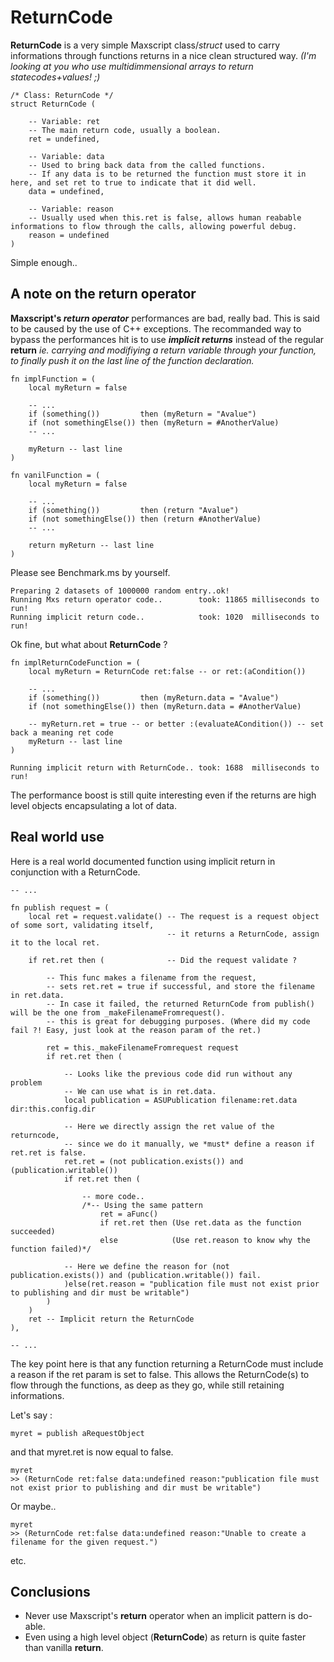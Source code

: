 

# ReturnCode
**ReturnCode** is a very simple Maxscript class/*struct* used to carry informations through functions returns in a nice clean structured way. *(I'm looking at you who use multidimmensional arrays to return statecodes+values! ;)*


```maxscript
/* Class: ReturnCode */
struct ReturnCode (

	-- Variable: ret
	-- The main return code, usually a boolean.
	ret = undefined,
	
	-- Variable: data
	-- Used to bring back data from the called functions. 
	-- If any data is to be returned the function must store it in here, and set ret to true to indicate that it did well.
	data = undefined,

	-- Variable: reason
	-- Usually used when this.ret is false, allows human reabable informations to flow through the calls, allowing powerful debug. 
	reason = undefined
)
```
Simple enough..


## A note on the return operator

**Maxscript's *return operator*** performances are bad, really bad. This is said to be caused by the use of C++ exceptions. 
The recommanded way to bypass the performances hit is to use ***implicit returns*** instead of the regular **return** *ie. carrying and modifiying a return variable through your function, to finally push it on the last line of the function declaration.*

```maxscript
fn implFunction = (
	local myReturn = false
	
	-- ...
	if (something())         then (myReturn = "Avalue")
	if (not somethingElse()) then (myReturn = #AnotherValue)
	-- ...

	myReturn -- last line 
)

fn vanilFunction = (
	local myReturn = false
	
	-- ...
	if (something())         then (return "Avalue")
	if (not somethingElse()) then (return #AnotherValue)
	-- ...

	return myReturn -- last line 
)
```

Please see Benchmark.ms by yourself.
```maxscript
Preparing 2 datasets of 1000000 random entry..ok!
Running Mxs return operator code..        took: 11865 milliseconds to run!
Running implicit return code..            took: 1020  milliseconds to run!
```

Ok fine, but what about **ReturnCode** ?

```maxscript
fn implReturnCodeFunction = (
	local myReturn = ReturnCode ret:false -- or ret:(aCondition())
	
	-- ...
	if (something())         then (myReturn.data = "Avalue")
	if (not somethingElse()) then (myReturn.data = #AnotherValue)

	-- myReturn.ret = true -- or better :(evaluateACondition()) -- set back a meaning ret code
	myReturn -- last line 
)
```
```maxscript
Running implicit return with ReturnCode.. took: 1688  milliseconds to run!
```
The performance boost is still quite interesting even if the returns are high level objects encapsulating a lot of data.



## Real world use
Here is a real world documented function using implicit return in conjunction with a ReturnCode.

```maxscript
-- ...

fn publish request = (
	local ret = request.validate() -- The request is a request object of some sort, validating itself,
	                               -- it returns a ReturnCode, assign it to the local ret.

	if ret.ret then (              -- Did the request validate ?
		
		-- This func makes a filename from the request, 
		-- sets ret.ret = true if successful, and store the filename in ret.data. 
		-- In case it failed, the returned ReturnCode from publish() will be the one from _makeFilenameFromrequest().
		-- this is great for debugging purposes. (Where did my code fail ?! Easy, just look at the reason param of the ret.)

		ret = this._makeFilenameFromrequest request
		if ret.ret then (

			-- Looks like the previous code did run without any problem
			-- We can use what is in ret.data.
			local publication = ASUPublication filename:ret.data dir:this.config.dir

			-- Here we directly assign the ret value of the returncode,
			-- since we do it manually, we *must* define a reason if ret.ret is false. 
			ret.ret = (not publication.exists()) and (publication.writable())
			if ret.ret then (

				-- more code..
				/*-- Using the same pattern
					ret = aFunc()
					if ret.ret then (Use ret.data as the function succeeded)
					else            (Use ret.reason to know why the function failed)*/

			-- Here we define the reason for (not publication.exists()) and (publication.writable()) fail.
			)else(ret.reason = "publication file must not exist prior to publishing and dir must be writable")
		)
	)
	ret -- Implicit return the ReturnCode
),

-- ...
```

The key point here is that any function returning a ReturnCode must include a reason if the ret param is set to false.
This allows the ReturnCode(s) to flow through the functions, as deep as they go, while still retaining informations.

Let's say :
```maxscript
myret = publish aRequestObject
```
and that myret.ret is now equal to false.
```maxscript
myret 
>> (ReturnCode ret:false data:undefined reason:"publication file must not exist prior to publishing and dir must be writable")
```
Or maybe..
```maxscript
myret 
>> (ReturnCode ret:false data:undefined reason:"Unable to create a filename for the given request.")
```
etc.


## Conclusions
- Never use Maxscript's **return** operator when an implicit pattern is do-able.
- Even using a high level object (**ReturnCode**) as return is quite faster than vanilla **return**.